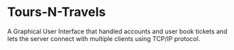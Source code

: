 # Tours-N-Travels
A Graphical User Interface that handled accounts and user book tickets and lets the server connect with multiple clients using TCP/IP protocol.
